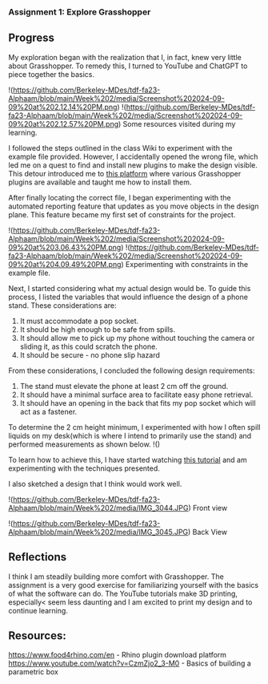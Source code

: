 ### Assignment 1: Explore Grasshopper

## Progress

My exploration began with the realization that I, in fact, knew very little about Grasshopper. To remedy this, I turned to YouTube and ChatGPT to piece together the basics.

!(https://github.com/Berkeley-MDes/tdf-fa23-Alphaam/blob/main/Week%202/media/Screenshot%202024-09-09%20at%202.12.14%20PM.png)
!(https://github.com/Berkeley-MDes/tdf-fa23-Alphaam/blob/main/Week%202/media/Screenshot%202024-09-09%20at%202.12.57%20PM.png)
Some resources visited during my learning.

I followed the steps outlined in the class Wiki to experiment with the example file provided. However, I accidentally opened the wrong file, which led me on a quest to find and install new plugins to make the design visible. This detour introduced me to [this platform](https://www.food4rhino.com/en) where various Grasshopper plugins are available and taught me how to install them.

After finally locating the correct file, I began experimenting with the automated reporting feature that updates as you move objects in the design plane. This feature became my first set of constraints for the project.

!(https://github.com/Berkeley-MDes/tdf-fa23-Alphaam/blob/main/Week%202/media/Screenshot%202024-09-09%20at%203.06.43%20PM.png)
!(https://github.com/Berkeley-MDes/tdf-fa23-Alphaam/blob/main/Week%202/media/Screenshot%202024-09-09%20at%204.09.49%20PM.png)
Experimenting with constraints in the example file.

Next, I started considering what my actual design would be. To guide this process, I listed the variables that would influence the design of a phone stand. These considerations are:

1. It must accommodate a pop socket.
2. It should be high enough to be safe from spills.
3. It should allow me to pick up my phone without touching the camera or sliding it, as this could scratch the phone.
4. It should be secure - no phone slip hazard

From these considerations, I concluded the following design requirements:
1. The stand must elevate the phone at least 2 cm off the ground.
2. It should have a minimal surface area to facilitate easy phone retrieval.
3. It should have an opening in the back that fits my pop socket which will act as a fastener.

To determine the 2 cm height minimum, I experimented with how I often spill liquids on my desk(which is where I intend to primarily use the stand) and performed measurements as shown below.
!()

To learn how to achieve this, I have started watching [this tutorial](https://www.youtube.com/watch?v=CzmZjo2_3-M0) and am experimenting with the techniques presented.

I also sketched a design that I think would work well.

!(https://github.com/Berkeley-MDes/tdf-fa23-Alphaam/blob/main/Week%202/media/IMG_3044.JPG)
Front view

!(https://github.com/Berkeley-MDes/tdf-fa23-Alphaam/blob/main/Week%202/media/IMG_3045.JPG)
Back View

## Reflections
I think I am steadily building more comfort with Grasshopper. The assignment is a very good exercise for familiarizing yourself with the basics of what the software can do. The YouTube tutorials make 3D printing, especially< seem less daunting and I am excited to print my design and to continue learning.


## Resources:
https://www.food4rhino.com/en - Rhino plugin download platform
https://www.youtube.com/watch?v=CzmZjo2_3-M0 - Basics of building a parametric box


